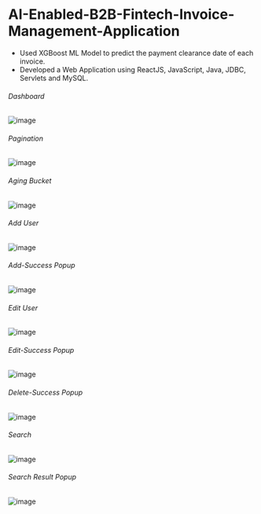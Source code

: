 # AI-Enabled-B2B-Fintech-Invoice-Management-Application

- Used XGBoost ML Model to predict the payment clearance date of each invoice.
- Developed a Web Application using ReactJS, JavaScript, Java, JDBC, Servlets and MySQL.

###### Dashboard
![image](https://user-images.githubusercontent.com/81129276/177465442-6e8bbe83-4a78-4cd6-94e6-3b2d6dd4b40b.png)
###### Pagination
![image](https://user-images.githubusercontent.com/81129276/177465644-1d15da7f-f4a5-45d3-affd-b93f09d09e19.png)
###### Aging Bucket
![image](https://user-images.githubusercontent.com/81129276/177465660-799bb104-03d8-41ab-bf01-720d81d54307.png)
###### Add User
![image](https://user-images.githubusercontent.com/81129276/177465672-45b69591-c3bf-45a8-bf5b-feff4cd4c545.png)
###### Add-Success Popup
![image](https://user-images.githubusercontent.com/81129276/177466233-f0a2ce68-2313-404f-8566-ecf95c1a2570.png)
###### Edit User
![image](https://user-images.githubusercontent.com/81129276/177466243-74e5af7c-1b46-49b4-bdc5-2a4402a3f7d4.png)
###### Edit-Success Popup
![image](https://user-images.githubusercontent.com/81129276/177466252-7467e58b-31a7-4a63-82df-b79de0c442d2.png)
###### Delete-Success Popup
![image](https://user-images.githubusercontent.com/81129276/177466270-0c75d455-80dd-42b1-bfa8-6b2cbaf46326.png)
###### Search
![image](https://user-images.githubusercontent.com/81129276/177466284-39f092b9-e809-4feb-8acd-95cdc6d3d0d4.png)
###### Search Result Popup
![image](https://user-images.githubusercontent.com/81129276/177466292-f47d1bb8-6fb4-4b90-b5ea-576f3d856e10.png)

